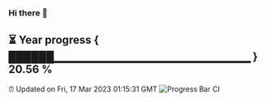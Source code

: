 ### Hi there 👋
⏳ Year progress { ██████▁▁▁▁▁▁▁▁▁▁▁▁▁▁▁▁▁▁▁▁▁▁▁▁ } 20.56 %
---
⏰ Updated on Fri, 17 Mar 2023 01:15:31 GMT
![Progress Bar CI](https://github.com/liununu/liununu/workflows/Progress%20Bar%20CI/badge.svg)
